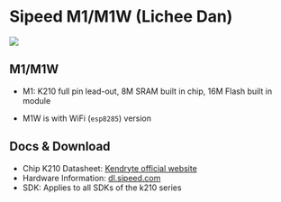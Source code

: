 Sipeed M1/M1W (Lichee Dan)
=======

![](../../../assets/m1_pin.png)

## M1/M1W

* M1: K210 full pin lead-out, 8M SRAM built in chip, 16M Flash built in module

* M1W is with WiFi (`esp8285`) version



## Docs & Download

* Chip K210 Datasheet: [Kendryte official website](https://kendryte.com/downloads/)
* Hardware Information: [dl.sipeed.com](http://dl.sipeed.com/MAIX/HDK/M1%26M1W/)
* SDK: Applies to all SDKs of the k210 series


